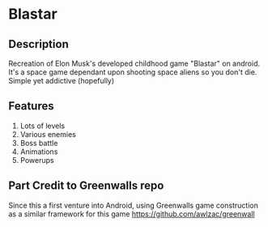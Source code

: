 # Blastar

## Description
Recreation of Elon Musk's developed childhood game "Blastar" on android. It's a space game dependant upon shooting space aliens so you don't die. Simple yet addictive (hopefully)

## Features

1. Lots of levels
2. Various enemies
3. Boss battle
4. Animations
5. Powerups

## Part Credit to Greenwalls repo

Since this a first venture into Android, using Greenwalls game construction as a similar framework for this game
https://github.com/awlzac/greenwall
